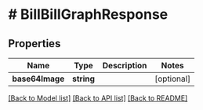 # # BillBillGraphResponse

## Properties

Name | Type | Description | Notes
------------ | ------------- | ------------- | -------------
**base64Image** | **string** |  | [optional]

[[Back to Model list]](../../README.md#models) [[Back to API list]](../../README.md#endpoints) [[Back to README]](../../README.md)
